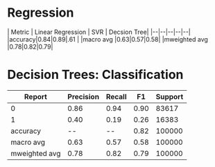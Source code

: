 # Regression
| Metric			 | Linear Regression |  SVR | Decsion Tree|
|--|--|--|--|--|
|accuracy|0.84|0.89|.61 |
|macro avg    |0.63|0.57|0.58|
|mweighted avg      |0.78|0.82|0.79|


# Decision Trees: Classification
|  Report | Precision  |  Recall | F1  | Support  |
|--|--|--|--|--|
| 0 | 0.86 |  0.94 |  0.90   | 83617   |
|1   |0.40 |0.19|0.26|16383|
|accuracy|--|--|0.82 |100000|
|macro avg    |0.63|0.57|0.58|100000|
|mweighted avg      |0.78|0.82|0.79|100000|

